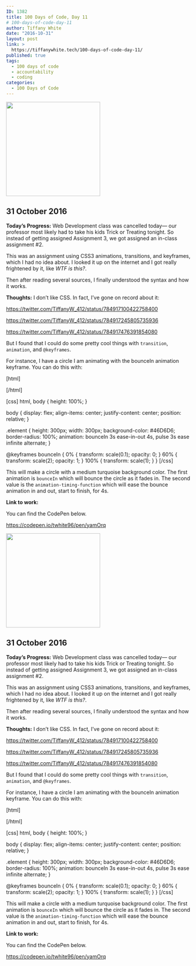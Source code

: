 ```yaml
---
ID: 1382
title: 100 Days of Code, Day 11
# 100-days-of-code-day-11
author: Tiffany White
date: "2016-10-31"
layout: post
link: >
  https://tiffanywhite.tech/100-days-of-code-day-11/
published: true
tags:
  - 100 days of code
  - accountability
  - coding
categories:
  - 100 Days of Code
---
```



<img class="size-full wp-image-1381 aligncenter" src="https://helloburgh.me/wp-content/uploads/2016/10/code-optimization-xxl-5.png" width="256" height="256" />

## 31 October 2016

**Today’s Progress:**
Web Development class was cancelled today— our professor most likely had to take his kids Trick or Treating tonight. So instead of getting assigned Assignment 3, we got assigned an in-class assignment #2.

This was an assignment using CSS3 animations, transitions, and keyframes, which I had no idea about. I looked it up on the internet and I got really frightened by it, like *WTF is this?*.

Then after reading several sources, I finally understood the syntax and how it works.

**Thoughts:**
I don’t like CSS. In fact, I’ve gone on record about it:

https://twitter.com/TiffanyW_412/status/784917100422758400

https://twitter.com/TiffanyW_412/status/784917245805735936

https://twitter.com/TiffanyW_412/status/784917476391854080

But I found that I could do some pretty cool things with `transition`, `animation`, and `@keyframes`.

For instance, I have a circle I am animating with the bounceIn animation keyframe. You can do this with:

[html]
<div class="element"></div>
[/html]

[css]
html, body {
height: 100%;
}

body {
display: flex;
align-items: center;
justify-content: center;
position: relative;
}

.element {
height: 300px;
width: 300px;
background-color: #46D6D6;
border-radius: 100%;
animation: bounceIn 3s ease-in-out 4s, pulse 3s ease infinite alternate;
}

@keyframes bounceIn {
0% {
transform: scale(0.1);
opacity: 0;
}
60% {
transform: scale(2);
opacity: 1;
}
100% {
transform: scale(1);
}
}
[/css]

This will make a circle with a medium turquoise background color. The first animation is `bounceIn` which will bounce the circle as it fades in. The second value is the `animation-timing-function` which will ease the bounce animation in and out, start to finish, for 4s.

**Link to work:**

You can find the CodePen below.

https://codepen.io/twhite96/pen/yamOrq




<img class="size-full wp-image-1381 aligncenter" src="https://helloburgh.me/wp-content/uploads/2016/10/code-optimization-xxl-5.png" width="256" height="256" />

## 31 October 2016

**Today’s Progress:**
Web Development class was cancelled today— our professor most likely had to take his kids Trick or Treating tonight. So instead of getting assigned Assignment 3, we got assigned an in-class assignment #2.

This was an assignment using CSS3 animations, transitions, and keyframes, which I had no idea about. I looked it up on the internet and I got really frightened by it, like *WTF is this?*.

Then after reading several sources, I finally understood the syntax and how it works.

**Thoughts:**
I don’t like CSS. In fact, I’ve gone on record about it:

https://twitter.com/TiffanyW_412/status/784917100422758400

https://twitter.com/TiffanyW_412/status/784917245805735936

https://twitter.com/TiffanyW_412/status/784917476391854080

But I found that I could do some pretty cool things with `transition`, `animation`, and `@keyframes`.

For instance, I have a circle I am animating with the bounceIn animation keyframe. You can do this with:

[html]
<div class="element"></div>
[/html]

[css]
html, body {
height: 100%;
}

body {
display: flex;
align-items: center;
justify-content: center;
position: relative;
}

.element {
height: 300px;
width: 300px;
background-color: #46D6D6;
border-radius: 100%;
animation: bounceIn 3s ease-in-out 4s, pulse 3s ease infinite alternate;
}

@keyframes bounceIn {
0% {
transform: scale(0.1);
opacity: 0;
}
60% {
transform: scale(2);
opacity: 1;
}
100% {
transform: scale(1);
}
}
[/css]

This will make a circle with a medium turquoise background color. The first animation is `bounceIn` which will bounce the circle as it fades in. The second value is the `animation-timing-function` which will ease the bounce animation in and out, start to finish, for 4s.

**Link to work:**

You can find the CodePen below.

https://codepen.io/twhite96/pen/yamOrq





&nbsp;